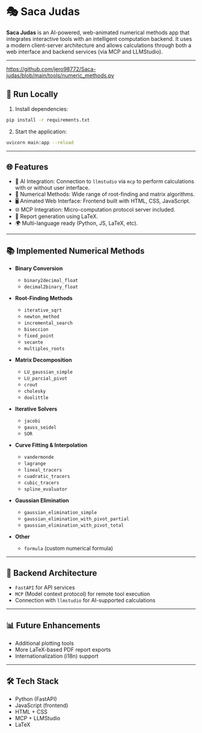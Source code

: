 # 🎭 Saca Judas

**Saca Judas** is an AI-powered, web-animated numerical methods app that integrates interactive tools with an intelligent computation backend. It uses a modern client-server architecture and allows calculations through both a web interface and backend services (via MCP and LLMStudio).

---

https://github.com/jero98772/Saca-judas/blob/main/tools/numeric_methods.py

## 🚀 Run Locally

1. Install dependencies:

```bash
pip install -r requirements.txt
```

2. Start the application:

```bash
uvicorn main:app --reload
```

---

## 🌐 Features

- 🤖 AI Integration: Connection to `llmstudio` via `mcp` to perform calculations with or without user interface.
- 🧠 Numerical Methods: Wide range of root-finding and matrix algorithms.
- 🖥️ Animated Web Interface: Frontend built with HTML, CSS, JavaScript.
- 🌐 MCP Integration: Micro-computation protocol server included.
- 📄 Report generation using LaTeX.
- 🌍 Multi-language ready (Python, JS, LaTeX, etc).

---

## 📚 Implemented Numerical Methods

- **Binary Conversion**
  - `binary2decimal_float`
  - `decimal2binary_float`

- **Root-Finding Methods**
  - `iterative_sqrt`
  - `newton_method`
  - `incremental_search`
  - `biseccion`
  - `fixed_point`
  - `secante`
  - `multiples_roots`

- **Matrix Decomposition**
  - `LU_gaussian_simple`
  - `LU_parcial_pivot`
  - `crout`
  - `cholesky`
  - `doolittle`

- **Iterative Solvers**
  - `jacobi`
  - `gauss_seidel`
  - `SOR`

- **Curve Fitting & Interpolation**
  - `vandermonde`
  - `lagrange`
  - `lineal_tracers`
  - `cuadratic_tracers`
  - `cubic_tracers`
  - `spline_evaluator`

- **Gaussian Elimination**
  - `gaussian_elimination_simple`
  - `gaussian_elimination_with_pivot_partial`
  - `gaussian_elimination_with_pivot_total`

- **Other**
  - `formula` (custom numerical formula)

---

## 🔌 Backend Architecture

- `FastAPI` for API services
- `MCP` (Model context protocol) for remote tool execution
- Connection with `llmstudio` for AI-supported calculations

---

## 📊 Future Enhancements

- Additional plotting tools
- More LaTeX-based PDF report exports
- Internationalization (i18n) support

---

## 🛠 Tech Stack

- Python (FastAPI)
- JavaScript (frontend)
- HTML + CSS
- MCP + LLMStudio
- LaTeX
```

